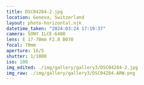 ```yaml
---
title: DSC04284-2.jpg
location: Geneva, Switzerland
layout: photo-horizontal.njk
datetime_taken: "2024:03:24 17:19:37"
camera: SONY ILCE-6400
lens: E 17-70mm F2.8 B070
focal: 70mm
aperture: 16/5
shutter: 1/1000
iso: 100
img_edited: ./img/gallery/gallery3/DSC04284-2.jpg
img_raw: ./img/gallery/gallery3/DSC04284.ARW.png
---
```

